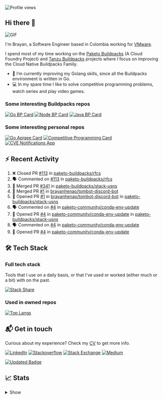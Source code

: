 ![Profile views](https://gpvc.arturio.dev/brayanhenao)

## Hi there 👋

<img alt="GIF" src="https://i.pinimg.com/originals/e4/26/70/e426702edf874b181aced1e2fa5c6cde.gif" />  


I'm Brayan, a Software Engineer based in Colombia working for [VMware](https://www.vmware.com/).

I spend most of my time working on the [Paketo Buildpacks](https://paketo.io/) (A Cloud Foundry Project)
and [Tanzu Buildpacks](https://tanzu.vmware.com/components/buildpacks) projects where I focus on improving the Cloud
Native Buildpacks Family.

- 🌱 I’m currently improving my Golang skills, since all the Buildpacks environment is written in Go.
- 💻 In my spare time I like to solve competitive programming problems, watch series and play video games.

### Some interesting Buildpacks repos

[![Go BP Card](https://github-readme-stats.vercel.app/api/pin/?username=paketo-buildpacks&repo=go&show_owner=true)](https://github.com/paketo-buildpacks/go)
[![Node BP Card](https://github-readme-stats.vercel.app/api/pin/?username=paketo-buildpacks&repo=nodejs&show_owner=true)](https://github.com/paketo-buildpacks/nodejs)
[![Java BP Card](https://github-readme-stats.vercel.app/api/pin/?username=paketo-buildpacks&repo=java&show_owner=true)](https://github.com/paketo-buildpacks/java)

### Some interesting personal repos

[![Go Apigee Card](https://github-readme-stats.vercel.app/api/pin/?username=brayanhenao&repo=go-apigee-edge)](https://github.com/brayanhenao/go-apigee-edge)
[![Competitive Programming Card](https://github-readme-stats.vercel.app/api/pin/?username=brayanhenao&repo=competitive-programming)](https://github.com/brayanhenao/competitive-programming)
[![CVE Notifications App](https://github-readme-stats.vercel.app/api/pin/?username=brayanhenao&repo=cve-notifications-app)](https://github.com/brayanhenao/cve-notifications-app)

## ⚡️ Recent Activity

<!--START_SECTION:activity-->

1. ❌ Closed PR [#113](https://github.com/paketo-buildpacks/rfcs/pull/113) in [paketo-buildpacks/rfcs](https://github.com/paketo-buildpacks/rfcs)
2. 🗣 Commented on [#113](https://github.com/paketo-buildpacks/rfcs/issues/113) in [paketo-buildpacks/rfcs](https://github.com/paketo-buildpacks/rfcs)
3. 🎉 Merged PR [#341](https://github.com/paketo-buildpacks/stack-usns/pull/341) in [paketo-buildpacks/stack-usns](https://github.com/paketo-buildpacks/stack-usns)
4. 🎉 Merged PR [#1](https://github.com/brayanhenao/tombot-discord-bot/pull/1) in [brayanhenao/tombot-discord-bot](https://github.com/brayanhenao/tombot-discord-bot)
5. 💪 Opened PR [#1](https://github.com/brayanhenao/tombot-discord-bot/pull/1) in [brayanhenao/tombot-discord-bot](https://github.com/brayanhenao/tombot-discord-bot)
   in [paketo-buildpacks/stack-usns](https://github.com/paketo-buildpacks/stack-usns)
4. 🗣 Commented on [#4](https://github.com/paketo-community/conda-env-update/issues/4)
   in [paketo-community/conda-env-update](https://github.com/paketo-community/conda-env-update)
5. 💪 Opened PR [#4](https://github.com/paketo-community/conda-env-update/pull/4)
   in [paketo-community/conda-env-update](https://github.com/paketo-community/conda-env-update)
   in [paketo-buildpacks/stack-usns](https://github.com/paketo-buildpacks/stack-usns)
4. 🗣 Commented on [#4](https://github.com/paketo-community/conda-env-update/issues/4)
   in [paketo-community/conda-env-update](https://github.com/paketo-community/conda-env-update)
5. 💪 Opened PR [#4](https://github.com/paketo-community/conda-env-update/pull/4)
   in [paketo-community/conda-env-update](https://github.com/paketo-community/conda-env-update)

<!--END_SECTION:activity-->

## 🛠 Tech Stack

### Full tech stack

Tools that I use on a daily basis, or that I've used or worked (either much or a bit) with on the past.

[![Stack Share](https://img.shields.io/badge/Stack%20Share-0690FA.svg?&style=for-the-badge&logo=stackshare&logoColor=white)](https://stackshare.io/bhenao6/mystack)

### Used in owned repos

[![Top Langs](https://github-readme-stats.vercel.app/api/top-langs/?username=brayanhenao&layout=compact&langs_count=10)](https://github.com/anuraghazra/github-readme-stats)

## 📬 Get in touch

Curious about my experience? Check my [CV](resources/Brayan%20Henao%20CV.pdf) to get more info.

[![LinkedIn](https://img.shields.io/badge/linkedin-%230077B5.svg?&style=for-the-badge&logo=linkedin&logoColor=white)](https://www.linkedin.com/in/bhenao6/)
[![Stackoverflow](https://img.shields.io/badge/-F58025.svg?&style=for-the-badge&logo=stackoverflow&logoColor=white)](https://stackoverflow.com/users/5371842/brayan-henao)
[![Stack Exchange](https://img.shields.io/badge/-1E5397.svg?&style=for-the-badge&logo=stackexchange)](https://stackexchange.com/users/7008058/brayan-henao)
[![Medium](https://img.shields.io/badge/medium-%2312100E.svg?&style=for-the-badge&logo=medium&logoColor=white)](https://medium.com/@bhenao6)

[![Updated Badge](https://badges.pufler.dev/updated/brayanhenao/brayanhenao)](https://badges.pufler.dev)

## 📈 Stats

<details>
  <summary>Show</summary>

[![Brayan's github stats](https://github-readme-stats.vercel.app/api?username=brayanhenao&count_private=true&show_icons=true&theme=vue-dark)](https://github.com/anuraghazra/github-readme-stats)

<!--START_SECTION:waka-->
![Lines of code](https://img.shields.io/badge/From%20Hello%20World%20I%27ve%20Written-322894%20lines%20of%20code-blue)

**🐱 My GitHub Data** 

> 🏆 593 Contributions in the Year 2021
 > 
> 📦 89.5 kB Used in GitHub's Storage 
 > 
> 💼 Opted to Hire
 > 
> 📜 55 Public Repositories 
 > 
> 🔑 16 Private Repositories  
 > 
**I'm an Early 🐤** 

```text
🌞 Morning    83 commits     ███████░░░░░░░░░░░░░░░░░░   28.14% 
🌆 Daytime    185 commits    ███████████████░░░░░░░░░░   62.71% 
🌃 Evening    14 commits     █░░░░░░░░░░░░░░░░░░░░░░░░   4.75% 
🌙 Night      13 commits     █░░░░░░░░░░░░░░░░░░░░░░░░   4.41%

```
📅 **I'm Most Productive on Tuesday** 

```text
Monday       67 commits     █████░░░░░░░░░░░░░░░░░░░░   22.71% 
Tuesday      91 commits     ███████░░░░░░░░░░░░░░░░░░   30.85% 
Wednesday    54 commits     ████░░░░░░░░░░░░░░░░░░░░░   18.31% 
Thursday     42 commits     ███░░░░░░░░░░░░░░░░░░░░░░   14.24% 
Friday       34 commits     ███░░░░░░░░░░░░░░░░░░░░░░   11.53% 
Saturday     5 commits      ░░░░░░░░░░░░░░░░░░░░░░░░░   1.69% 
Sunday       2 commits      ░░░░░░░░░░░░░░░░░░░░░░░░░   0.68%

```


📊 **This Week I Spent My Time On** 

```text
⌚︎ Time Zone: America/Bogota

💬 Programming Languages: 
sh                       5 hrs 19 mins       █████████████████████████   100.0%

🔥 Editors: 
Zsh                      5 hrs 19 mins       █████████████████████████   100.0%

💻 Operating System: 
Mac                      5 hrs 19 mins       █████████████████████████   100.0%

```

**I Mostly Code in Java** 

```text
Java                     12 repos            ██████░░░░░░░░░░░░░░░░░░░   27.27% 
Go                       10 repos            █████░░░░░░░░░░░░░░░░░░░░   22.73% 
JavaScript               7 repos             ████░░░░░░░░░░░░░░░░░░░░░   15.91% 
TypeScript               5 repos             ██░░░░░░░░░░░░░░░░░░░░░░░   11.36% 
Shell                    3 repos             █░░░░░░░░░░░░░░░░░░░░░░░░   6.82%

```



 Last Updated on 12/11/2021
<!--END_SECTION:waka-->
</details>
